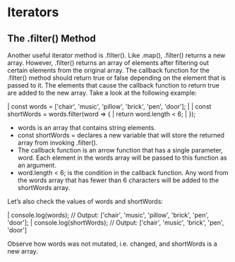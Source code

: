 # Iterators

## The .filter() Method
Another useful iterator method is .filter(). Like .map(), .filter() returns a new array. However, .filter() returns an array of elements after filtering out certain elements from the original array. The callback function for the .filter() method should return true or false depending on the element that is passed to it. The elements that cause the callback function to return true are added to the new array. Take a look at the following example:

| const words = ['chair', 'music', 'pillow', 'brick', 'pen', 'door']; 
| 
| const shortWords = words.filter(word => {
|   return word.length < 6;
| });

- words is an array that contains string elements.
- const shortWords = declares a new variable that will store the returned array from invoking .filter().
- The callback function is an arrow function that has a single parameter, word. Each element in the words array will be passed to this function as an argument.
- word.length < 6; is the condition in the callback function. Any word from the words array that has fewer than 6 characters will be added to the shortWords array.

Let’s also check the values of words and shortWords:

| console.log(words); // Output: ['chair', 'music', 'pillow', 'brick', 'pen', 'door']; 
| console.log(shortWords); // Output: ['chair', 'music', 'brick', 'pen', 'door']

Observe how words was not mutated, i.e. changed, and shortWords is a new array.